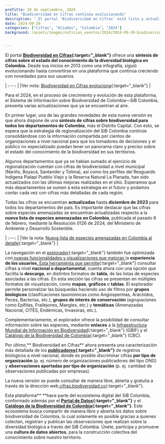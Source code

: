 ```yaml
---
preTitle: 20 de septiembre, 2024
title: "Biodiversidad en Cifras continúa evolucionando"
description: "_El portal 'Biodiversidad en Cifras' está listo y actualizado con una enriquecida síntesis de cifras sobre el estado del conocimiento de la diversidad biológica del país, disponibles para su consulta y uso libre._"
date: 2024-09-20
categories: ["Cifras", "Aliados", "Colombia", "2024"]
background: /assets/images/noticias_eventos/2024/2024-09-20-biodiversidad-cifras.png


---
```


El portal **[Biodiversidad en Cifras](https://cifras.biodiversidad.co/){:target="_blank"}** ofrece una **síntesis de cifras sobre el estado del conocimiento de la diversidad biológica en Colombia.** Desde sus inicios en 2013 como una infografía, siguió evolucionando hasta convertirse en una plataforma que continúa creciendo con novedades para  sus usuarios. 

| :---: |
|Ver nota: [Biodiversidad en Cifras evoluciona](https://biodiversidad.co/post/2022/biodiversidad-en-cifras-actualizacion/){:target="_blank"} |

Para el 2024, en el proceso de crecimiento y evolución de esta plataforma, el Sistema de Información sobre Biodiversidad de Colombia—SiB Colombia, presenta varias actualizaciones que ya se encuentran al aire.

En primer lugar, una de las grandes novedades de esta nueva versión es que ahora dispone de una **síntesis de cifras sobre biodiversidad para todos los departamentos de Colombia**, más el Distrito Capital. Con esto, se espera que la estrategia de regionalización del SiB Colombia continúe consolidándose con la información compartida por cientos de organizaciones a nivel nacional para que los tomadores de decisiones y el público no especializado puedan tener un panorama claro y preciso sobre el estado del conocimiento de la biodiversidad en sus territorios. 

Algunos departamentos que ya se habían sumado al ejercicio de regionalización cuentan con cifras de biodiversidad a nivel municipal (Nariño, Boyacá, Santander y Tolima), así como los perfiles del Resguardo Indígena Pialapí Pueblo Viejo y la Reserva Natural La Planada, han sido actualizados con las últimas mejoras realizadas en el sitio. Esperamos que más departamentos se sumen a esta estrategía en el futuro y podamos contar cada vez con cifras más detalladas de cada región.

Todas las cifras se encuentran **actualizadas** hasta **diciembre de 2023** para todos los departamentos del país. Es importante destacar que las cifras sobre especies amenazadas se encuentran actualizadas respecto a la **nueva lista de especies amenazadas en Colombia**, publicada el pasado 6 de febrero, mediante la Resolución 0126 de 2024, del Ministerio de Ambiente y Desarrollo Sostenible. 

| :---: |
|Ver la nota: [Nueva lista de especies amenazadas en Colombia al detalle](https://biodiversidad.co/post/2024/lista-especies-amenazadas-colombia/){:target="_blank"}  |

La navegación en el  [explorador](https://cifras.biodiversidad.co/explorador){:target="_blank"} también fue optimizada con[ nuevas funcionalidades y visualizaciones que mejoran ](https://cifras.biodiversidad.co/explorador)la **experiencia de los usuarios**[. Esta herramienta que permite](https://cifras.biodiversidad.co/explorador){:target="_blank"} consultar cifras  a nivel **nacional o departamental**, cuenta ahora con una opción que facilita la **descarga**, en distintos formatos de **tabla**, de las listas de especies asociadas a las cifras.  En esta sección las cifras se presentan en múltiples formatos de visualización, como **mapas**, **gráficos** o **tablas**. El explorador permite personalizar las  búsquedas haciendo uso de filtros por **grupos biológicos** (clasificaciones taxonómicas como Angiospermas, Arácnidos, Peces, Bacterias, etc.), **grupos de interés de conservación** (agrupaciones como Epífitas, Frailejones, Mangles, etc.) y **temáticas** (Amenazadas Nacional, CITES, Endémicas, Invasoras, etc.). 

Complementariamente,  el explorador ofrece la posibilidad de consultar información sobre las especies, mediante **enlaces** a la [Infraestructura Mundial de Información en Biodiversidad](https://www.gbif.org){:target="_blank"} (GBIF) y el [Catálogo de la Biodiversidad de Colombia](https://catalogo.biodiversidad.co){:target="_blank"} (CBC).

Por último,** Biodiversidad en Cifras** ahora presenta una caracterización más detallada de los **[publicadores](https://cifras.biodiversidad.co/mas/publicadores){:target="_blank"}** de registros biológicos a nivel nacional, donde es posible discriminar cifras **por tipo de organización** (p. ej. número de organizaciones publicadores del tipo ONG) y **observaciones aportadas por tipo de organización** (p. ej. cantidad de observaciones publicadas por empresas). 

La nueva versión se puede consultar de manera libre, abierta y gratuita a través de la dirección web[ cifras.biodiversidad.co](https://cifras.biodiversidad.co/){:target="_blank"}.

Esta plataforma** **hace parte del ecosistema digital del SiB Colombia, conformado además por el **[Portal de Datos](https://biodiversidad.co/){:target="_blank"}** y el **[Catálogo de la Biodiversidad de Colombia](https://catalogo.biodiversidad.co){:target="_blank"}**. Este ecosistema busca compartir de manera libre y abierta los datos sobre biodiversidad de Colombia, lo cual solamente es posible gracias a quienes colectan, registran y publican las observaciones que realizan sobre la diversidad biológica a través del SiB Colombia. Únete, participa y promueve una **cultura de datos abiertos**, para la construcción colectiva del conocimiento sobre nuestro territorio.
